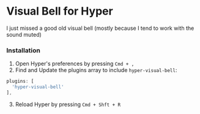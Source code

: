 # Visual Bell for Hyper

I just missed a good old visual bell (mostly because I tend to work with the sound muted)

### Installation
1. Open Hyper's preferences by pressing `Cmd + ,`
2. Find and Update the plugins array to include `hyper-visual-bell`:  

  ```js
  plugins: [
    'hyper-visual-bell'  
  ],
  ```

3. Reload Hyper by pressing `Cmd + Shft + R`
